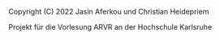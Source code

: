 
Copyright (C) 2022 Jasin Aferkou und Christian Heidepriem

Projekt für die Vorlesung ARVR an der Hochschule Karlsruhe
